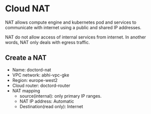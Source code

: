 # Cloud NAT

NAT allows compute engine and kubernetes pod and services to communicate with internet using a public and shared IP addresses.

NAT do not allow access of internal services from internet. In another words, NAT only deals with egress traffic.

## Create a NAT

- Name: doctord-nat
- VPC network: abhi-vpc-gke
- Region: europe-west2
- Cloud router: doctord-router
- NAT mapping
  - source(internal): only primary IP ranges.
  - NAT IP address: Automatic
  - Destination(read only): Internet
